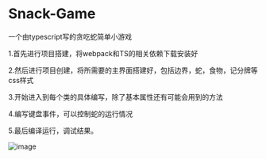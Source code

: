 # Snack-Game
一个由typescript写的贪吃蛇简单小游戏

1.首先进行项目搭建，将webpack和TS的相关依赖下载安装好

2.然后进行项目创建，将所需要的主界面搭建好，包括边界，蛇，食物，记分牌等css样式

3.开始进入到每个类的具体编写，除了基本属性还有可能会用到的方法

4.编写键盘事件，可以控制蛇的运行情况

5.最后编译运行，调试结果。


![image](https://user-images.githubusercontent.com/109957696/234807047-16448ccf-b622-4e81-94be-4c1d4d85dc96.png)
